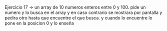 Ejercicio 17 -> un array de 10 numeros enteros entre 0 y 100. pide un numero y lo busca en el array y en caso contrario se mostrara por pantalla y pedira otro hasta que encuentre el que busca. y cuando lo encuentre lo pone en la posicion 0 y lo enseña